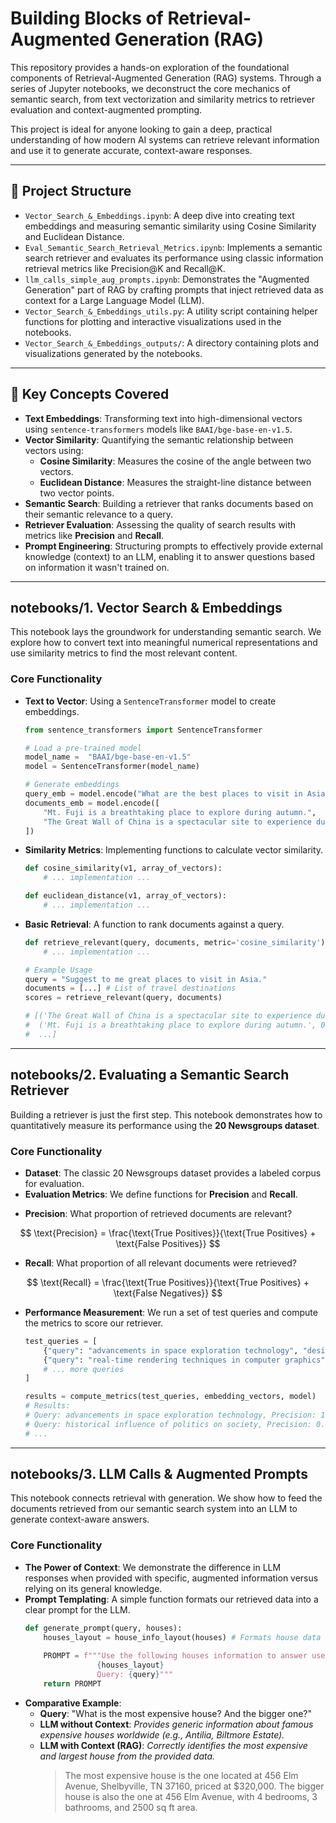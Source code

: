 # Building Blocks of Retrieval-Augmented Generation (RAG)

This repository provides a hands-on exploration of the foundational components of Retrieval-Augmented Generation (RAG) systems. Through a series of Jupyter notebooks, we deconstruct the core mechanics of semantic search, from text vectorization and similarity metrics to retriever evaluation and context-augmented prompting.

This project is ideal for anyone looking to gain a deep, practical understanding of how modern AI systems can retrieve relevant information and use it to generate accurate, context-aware responses.

---

## 🚀 Project Structure

-   `Vector_Search_&_Embeddings.ipynb`: A deep dive into creating text embeddings and measuring semantic similarity using Cosine Similarity and Euclidean Distance.
-   `Eval_Semantic_Search_Retrieval_Metrics.ipynb`: Implements a semantic search retriever and evaluates its performance using classic information retrieval metrics like Precision@K and Recall@K.
-   `llm_calls_simple_aug_prompts.ipynb`: Demonstrates the "Augmented Generation" part of RAG by crafting prompts that inject retrieved data as context for a Large Language Model (LLM).
-   `Vector_Search_&_Embeddings_utils.py`: A utility script containing helper functions for plotting and interactive visualizations used in the notebooks.
-   `Vector_Search_&_Embeddings_outputs/`: A directory containing plots and visualizations generated by the notebooks.

---

## 🔬 Key Concepts Covered

* **Text Embeddings**: Transforming text into high-dimensional vectors using `sentence-transformers` models like `BAAI/bge-base-en-v1.5`.
* **Vector Similarity**: Quantifying the semantic relationship between vectors using:
    * **Cosine Similarity**: Measures the cosine of the angle between two vectors.
    * **Euclidean Distance**: Measures the straight-line distance between two vector points.
* **Semantic Search**: Building a retriever that ranks documents based on their semantic relevance to a query.
* **Retriever Evaluation**: Assessing the quality of search results with metrics like **Precision** and **Recall**.
* **Prompt Engineering**: Structuring prompts to effectively provide external knowledge (context) to an LLM, enabling it to answer questions based on information it wasn't trained on.

---

##  notebooks/1. Vector Search & Embeddings

This notebook lays the groundwork for understanding semantic search. We explore how to convert text into meaningful numerical representations and use similarity metrics to find the most relevant content.

### Core Functionality

-   **Text to Vector**: Using a `SentenceTransformer` model to create embeddings.
    ```python
    from sentence_transformers import SentenceTransformer

    # Load a pre-trained model
    model_name =  "BAAI/bge-base-en-v1.5"
    model = SentenceTransformer(model_name)

    # Generate embeddings
    query_emb = model.encode("What are the best places to visit in Asia?")
    documents_emb = model.encode([
        "Mt. Fuji is a breathtaking place to explore during autumn.",
        "The Great Wall of China is a spectacular site to experience during winter."
    ])
    ```
-   **Similarity Metrics**: Implementing functions to calculate vector similarity.
    ```python
    def cosine_similarity(v1, array_of_vectors):
        # ... implementation ...

    def euclidean_distance(v1, array_of_vectors):
        # ... implementation ...
    ```
-   **Basic Retrieval**: A function to rank documents against a query.
    ```python
    def retrieve_relevant(query, documents, metric='cosine_similarity'):
        # ... implementation ...

    # Example Usage
    query = "Suggest to me great places to visit in Asia."
    documents = [...] # List of travel destinations
    scores = retrieve_relevant(query, documents)

    # [('The Great Wall of China is a spectacular site to experience during winter.', 0.608),
    #  ('Mt. Fuji is a breathtaking place to explore during autumn.', 0.582),
    #  ...]
    ```

---

## notebooks/2. Evaluating a Semantic Search Retriever

Building a retriever is just the first step. This notebook demonstrates how to quantitatively measure its performance using the **20 Newsgroups dataset**.

### Core Functionality

-   **Dataset**: The classic 20 Newsgroups dataset provides a labeled corpus for evaluation.
-   **Evaluation Metrics**: We define functions for **Precision** and **Recall**.

  * **Precision**: What proportion of retrieved documents are relevant?  

  $$
  \text{Precision} = \frac{\text{True Positives}}{\text{True Positives} + \text{False Positives}}
  $$

  * **Recall**: What proportion of all relevant documents were retrieved?  

  $$
  \text{Recall} = \frac{\text{True Positives}}{\text{True Positives} + \text{False Negatives}}
  $$

-   **Performance Measurement**: We run a set of test queries and compute the metrics to score our retriever.
    ```python
    test_queries = [
        {"query": "advancements in space exploration technology", "desired_category": "sci.space"},
        {"query": "real-time rendering techniques in computer graphics", "desired_category": "comp.graphics"},
        # ... more queries
    ]

    results = compute_metrics(test_queries, embedding_vectors, model)
    # Results:
    # Query: advancements in space exploration technology, Precision: 1.00, Recall: 1.00
    # Query: historical influence of politics on society, Precision: 0.40, Recall: 1.00
    # ...
    ```

---

## notebooks/3. LLM Calls & Augmented Prompts

This notebook connects retrieval with generation. We show how to feed the documents retrieved from our semantic search system into an LLM to generate context-aware answers.

### Core Functionality

-   **The Power of Context**: We demonstrate the difference in LLM responses when provided with specific, augmented information versus relying on its general knowledge.
-   **Prompt Templating**: A simple function formats our retrieved data into a clear prompt for the LLM.
    ```python
    def generate_prompt(query, houses):
        houses_layout = house_info_layout(houses) # Formats house data into text
        
        PROMPT = f"""Use the following houses information to answer users queries.
                    {houses_layout}
                    Query: {query}"""
        return PROMPT
    ```
-   **Comparative Example**:
    -   **Query**: "What is the most expensive house? And the bigger one?"
    -   **LLM without Context**: *Provides generic information about famous expensive houses worldwide (e.g., Antilia, Biltmore Estate).*
    -   **LLM with Context (RAG)**: *Correctly identifies the most expensive and largest house from the provided data.*
        > The most expensive house is the one located at 456 Elm Avenue, Shelbyville, TN 37160, priced at $320,000. The bigger house is also the one at 456 Elm Avenue, with 4 bedrooms, 3 bathrooms, and 2500 sq ft area.
